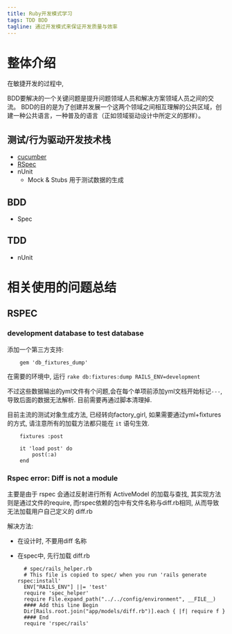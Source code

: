 ```yaml
---
title: Ruby开发模式学习
tags: TDD BDD
tagline: 通过开发模式来保证开发质量与效率
---
```


# 整体介绍

在敏捷开发的过程中, 

BDD要解决的一个关键问题是提升问题领域人员和解决方案领域人员之间的交流。
BDD的目的是为了创建并发展一个这两个领域之间相互理解的公共区域，创建一种公共语言，一种普及的语言（正如领域驱动设计中所定义的那样）。

## 测试/行为驱动开发技术栈

- [cucumber](http://cukes.info/)
- [RSpec](http://rspec.info/)
- nUnit
    - Mock & Stubs 用于测试数据的生成

## BDD
- Spec

## TDD
- nUnit

# 相关使用的问题总结

## RSPEC

### development database to test database

添加一个第三方支持:

        gem 'db_fixtures_dump'

在需要的环境中, 运行 `rake db:fixtures:dump RAILS_ENV=development`

不过这些数据输出的yml文件有个问题,会在每个单项前添加yml文档开始标记`---`, 导致后面的数据无法解析.
目前需要再通过脚本清理掉.

目前主流的测试对象生成方法, 已经转向factory_girl,
如果需要通过yml+fixtures的方式, 请注意所有的加载方法都只能在 `it` 语句生效.

        fixtures :post

        it 'load post' do
            post(:a)
        end

### Rspec error: Diff is not a module

主要是由于 rspec 会通过反射进行所有 ActiveModel 的加载与查找,
其实现方法则是通过文件的require, 而rspec依赖的包中有文件名称与diff.rb相同, 从而导致
无法加载用户自己定义的 diff.rb 

解决方法:

* 在设计时, 不要用diff 名称
* 在spec中, 先行加载 diff.rb

        # spec/rails_helper.rb
        # This file is copied to spec/ when you run 'rails generate rspec:install'
        ENV["RAILS_ENV"] ||= 'test'
        require 'spec_helper'
        require File.expand_path("../../config/environment", __FILE__)
        #### Add this line Begin
        Dir[Rails.root.join("app/models/diff.rb")].each { |f| require f }
        #### End
        require 'rspec/rails'


